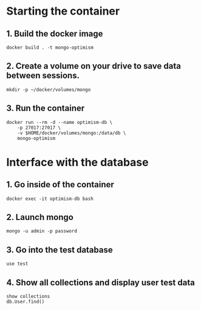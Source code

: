 

# Starting the container

## 1. Build the docker image
```
docker build . -t mongo-optimism
```

## 2. Create a volume on your drive to save data between sessions.
```
mkdir -p ~/docker/volumes/mongo
```

## 3. Run the container
```
docker run --rm -d --name optimism-db \
    -p 27017:27017 \
    -v $HOME/docker/volumes/mongo:/data/db \
    mongo-optimism
```

# Interface with the database

## 1. Go inside of the container
```
docker exec -it optimism-db bash
```

## 2. Launch mongo
```
mongo -u admin -p password
```

## 3. Go into the test database
```
use test
```

## 4. Show all collections and display user test data
```
show collections
db.User.find()
```

